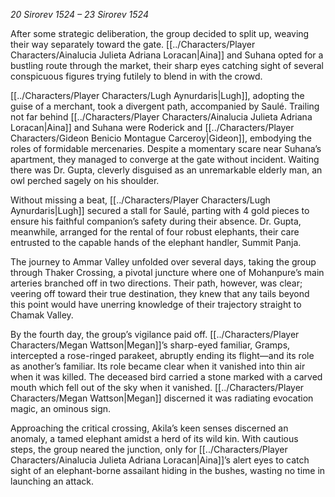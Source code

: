 *20 Sirorev 1524 – 23 Sirorev 1524*

After some strategic deliberation, the group decided to split up, weaving their way separately toward the gate. [[../Characters/Player Characters/Ainalucia Julieta Adriana Loracan|Aina]] and Suhana opted for a bustling route through the market, their sharp eyes catching sight of several conspicuous figures trying futilely to blend in with the crowd.

[[../Characters/Player Characters/Lugh Aynurdaris|Lugh]], adopting the guise of a merchant, took a divergent path, accompanied by Saulé. Trailing not far behind [[../Characters/Player Characters/Ainalucia Julieta Adriana Loracan|Aina]] and Suhana were Roderick and [[../Characters/Player Characters/Gideon Benicio Montague Carceroy|Gideon]], embodying the roles of formidable mercenaries. Despite a momentary scare near Suhana’s apartment, they managed to converge at the gate without incident. Waiting there was Dr. Gupta, cleverly disguised as an unremarkable elderly man, an owl perched sagely on his shoulder.

Without missing a beat, [[../Characters/Player Characters/Lugh Aynurdaris|Lugh]] secured a stall for Saulé, parting with 4 gold pieces to ensure his faithful companion’s safety during their absence. Dr. Gupta, meanwhile, arranged for the rental of four robust elephants, their care entrusted to the capable hands of the elephant handler, Summit Panja.

The journey to Ammar Valley unfolded over several days, taking the group through Thaker Crossing, a pivotal juncture where one of Mohanpure’s main arteries branched off in two directions. Their path, however, was clear; veering off toward their true destination, they knew that any tails beyond this point would have unerring knowledge of their trajectory straight to Chamak Valley.

By the fourth day, the group’s vigilance paid off. [[../Characters/Player Characters/Megan Wattson|Megan]]’s sharp-eyed familiar, Gramps, intercepted a rose-ringed parakeet, abruptly ending its flight—and its role as another’s familiar. Its role became clear when it vanished into thin air when it was killed. The deceased bird carried a stone marked with a carved mouth which fell out of the sky when it vanished. [[../Characters/Player Characters/Megan Wattson|Megan]] discerned it was radiating evocation magic, an ominous sign.

Approaching the critical crossing, Akila’s keen senses discerned an anomaly, a tamed elephant amidst a herd of its wild kin. With cautious steps, the group neared the junction, only for [[../Characters/Player Characters/Ainalucia Julieta Adriana Loracan|Aina]]’s alert eyes to catch sight of an elephant-borne assailant hiding in the bushes, wasting no time in launching an attack.